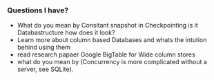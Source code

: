 ### Questions I have?
- What do you mean by Consitant snapshot in Checkpointing is it Databastructure how does it look?
- Learn more about column based Databases and whats the intution behind using them
- read research papaer Google BigTable for Wide column stores
- what do you mean by (Concurrency is more complicated without a server, see SQLite).